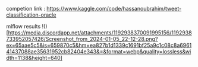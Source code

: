 competion link : https://www.kaggle.com/code/hassanoubrahim/tweet-classification-oracle


mlflow results !()[https://media.discordapp.net/attachments/1192938370091995156/1192938733952057426/Screenshot_from_2024-01-05_22-12-28.png?ex=65aae5c5&is=659870c5&hm=ea827b1d1339c1691bf25a9c1c08c8a696141437088ae35631952cb82404e343&=&format=webp&quality=lossless&width=1138&height=640]